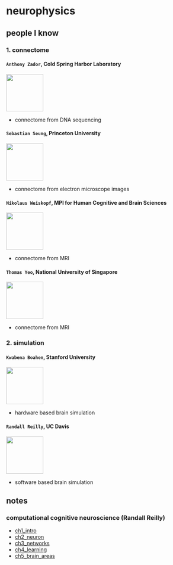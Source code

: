 
# neurophysics

## people I know

### 1. connectome

#### `Anthony Zador`, Cold Spring Harbor Laboratory

<img src="https://www.cshl.edu/wp-content/uploads/2022/02/Anthony-Zador_profile.jpg" width="100">

- connectome from DNA sequencing

#### `Sebastian Seung`, Princeton University

<img src="https://pni.princeton.edu/sites/default/files/styles/people_directory/public/images/faculty-details/seung.jpg?itok=S_aPILT4" width="100">

- connectome from electron microscope images

#### `Nikolaus Weiskopf`, MPI for Human Cognitive and Brain Sciences

<img src="https://pbs.twimg.com/profile_images/1012783452561829888/1DVGKCE2_400x400.jpg" width="100">

- connectome from MRI

#### `Thomas Yeo`, National University of Singapore

<img src="https://scholar.googleusercontent.com/citations?view_op=medium_photo&user=BOUzsU8AAAAJ&citpid=4" width="100">

- connectome from MRI

### 2. simulation

#### `Kwabena Boahen`, Stanford University

<img src="https://pi.tedcdn.com/r/pe.tedcdn.com/images/ted/49862_254x191.jpg?w=255" width="100">

- hardware based brain simulation

#### `Randall Reilly`, UC Davis

<img src="https://psychology.ucdavis.edu/people/oreilly/image_normal" width="100">

- software based brain simulation


## notes

### computational cognitive neuroscience (Randall Reilly)

- [ch1_intro](./notes/computational_cognitive_neuroscience/ch1_intro.md)
- [ch2_neuron](./notes/computational_cognitive_neuroscience/ch2_neuron.md)
- [ch3_networks](./notes/computational_cognitive_neuroscience/ch3_networks.md)
- [ch4_learning](./notes/computational_cognitive_neuroscience/ch4_learning.md)
- [ch5_brain_areas](./notes/computational_cognitive_neuroscience/ch5_brain_areas.md)

